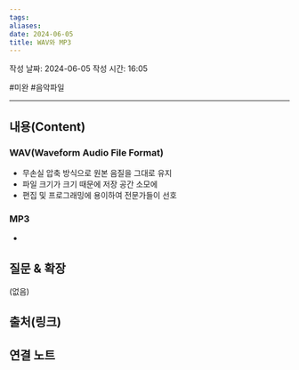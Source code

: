```yaml
---
tags: 
aliases: 
date: 2024-06-05
title: WAV와 MP3
---
```

작성 날짜: 2024-06-05
작성 시간: 16:05

#미완 #음악파일

----
## 내용(Content)

### WAV(Waveform Audio File Format)

- 무손실 압축 방식으로 원본 음질을 그대로 유지
- 파일 크기가 크기 때문에 저장 공간 소모에 
- 편집 및 프로그래밍에 용이하여 전문가들이 선호

### MP3

- 



## 질문 & 확장

(없음)

## 출처(링크)


## 연결 노트
